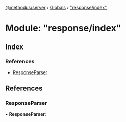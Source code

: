 [@methodus/server](../README.md) › [Globals](../globals.md) › ["response/index"](_response_index_.md)

# Module: "response/index"

## Index

### References

* [ResponseParser](_response_index_.md#responseparser)

## References

###  ResponseParser

• **ResponseParser**:
